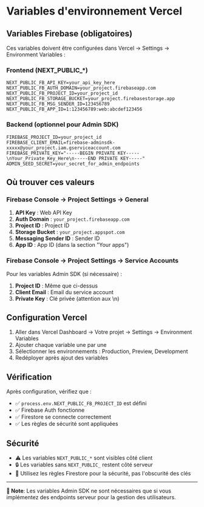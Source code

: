 # Variables d'environnement Vercel

## Variables Firebase (obligatoires)

Ces variables doivent être configurées dans Vercel → Settings → Environment Variables :

### Frontend (NEXT_PUBLIC_*)
```
NEXT_PUBLIC_FB_API_KEY=your_api_key_here
NEXT_PUBLIC_FB_AUTH_DOMAIN=your_project.firebaseapp.com
NEXT_PUBLIC_FB_PROJECT_ID=your_project_id
NEXT_PUBLIC_FB_STORAGE_BUCKET=your_project.firebasestorage.app
NEXT_PUBLIC_FB_MSG_SENDER_ID=123456789
NEXT_PUBLIC_FB_APP_ID=1:123456789:web:abcdef123456
```

### Backend (optionnel pour Admin SDK)
```
FIREBASE_PROJECT_ID=your_project_id
FIREBASE_CLIENT_EMAIL=firebase-adminsdk-xxxxx@your_project.iam.gserviceaccount.com
FIREBASE_PRIVATE_KEY="-----BEGIN PRIVATE KEY-----\nYour_Private_Key_Here\n-----END PRIVATE KEY-----"
ADMIN_SEED_SECRET=your_secret_for_admin_endpoints
```

## Où trouver ces valeurs

### Firebase Console → Project Settings → General

1. **API Key** : Web API Key
2. **Auth Domain** : `your_project.firebaseapp.com`
3. **Project ID** : Project ID
4. **Storage Bucket** : `your_project.appspot.com`
5. **Messaging Sender ID** : Sender ID
6. **App ID** : App ID (dans la section "Your apps")

### Firebase Console → Project Settings → Service Accounts

Pour les variables Admin SDK (si nécessaire) :
1. **Project ID** : Même que ci-dessus
2. **Client Email** : Email du service account
3. **Private Key** : Clé privée (attention aux \n)

## Configuration Vercel

1. Aller dans Vercel Dashboard → Votre projet → Settings → Environment Variables
2. Ajouter chaque variable une par une
3. Sélectionner les environnements : Production, Preview, Development
4. Redéployer après ajout des variables

## Vérification

Après configuration, vérifiez que :
- ✅ `process.env.NEXT_PUBLIC_FB_PROJECT_ID` est défini
- ✅ Firebase Auth fonctionne
- ✅ Firestore se connecte correctement
- ✅ Les règles de sécurité sont appliquées

## Sécurité

- ⚠️ Les variables `NEXT_PUBLIC_*` sont visibles côté client
- 🔒 Les variables sans `NEXT_PUBLIC_` restent côté serveur
- 🔑 Utilisez les règles Firestore pour la sécurité, pas l'obscurité des clés

---

**📝 Note**: Les variables Admin SDK ne sont nécessaires que si vous implémentez des endpoints serveur pour la gestion des utilisateurs.
